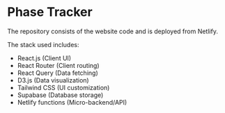 # Phase Tracker

The repository consists of the website code and is deployed from Netlify.

The stack used includes:

- React.js (Client UI)
- React Router (Client routing)
- React Query (Data fetching)
- D3.js (Data visualization)
- Tailwind CSS (UI customization)
- Supabase (Database storage)
- Netlify functions (Micro-backend/API)
